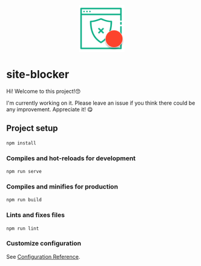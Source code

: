 <p align="center">
  <img width="120px" src="./public/images/icon.png">
</p>

<!-- <p align="center">
  <a href="https://www.npmjs.org/package/element-plus">
    <img src="https://img.shields.io/npm/v/element-plus.svg">
  </a>
  <a href="https://npmcharts.com/compare/element-plus?minimal=true">
    <img src="https://img.shields.io/npm/dm/element-plus.svg">
  </a>
  <a href="https://codecov.io/gh/element-plus/element-plus">
    <img src="https://codecov.io/gh/element-plus/element-plus/branch/dev/graph/badge.svg?token=BKSBO2GLZI"/>
  </a>
  <br>
</p> -->

# site-blocker
Hi! Welcome to this project!😙  

I'm currently working on it. Please leave an issue if you think there could be any improvement. Appreciate it! 😋

## Project setup
```
npm install
```

### Compiles and hot-reloads for development
```
npm run serve
```

### Compiles and minifies for production
```
npm run build
```

### Lints and fixes files
```
npm run lint
```

### Customize configuration
See [Configuration Reference](https://cli.vuejs.org/config/).
